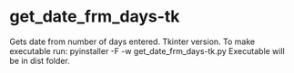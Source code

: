 # get_date_frm_days-tk
Gets date from number of days entered. Tkinter version.
To make executable run: pyinstaller -F -w get_date_frm_days-tk.py
Executable will be in dist folder.
